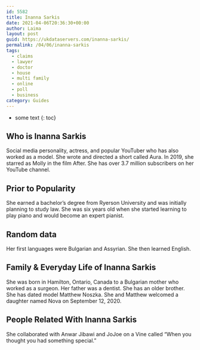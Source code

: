 ```yaml
---
id: 5582
title: Inanna Sarkis
date: 2021-04-06T20:36:30+00:00
author: Laima
layout: post
guid: https://ukdataservers.com/inanna-sarkis/
permalink: /04/06/inanna-sarkis
tags:
  - claims
  - lawyer
  - doctor
  - house
  - multi family
  - online
  - poll
  - business
category: Guides
---
```


* some text
{: toc}


## Who is Inanna Sarkis
                  
                  
                  
Social media personality, actress, and popular YouTuber who has also worked as a model. She wrote and directed a short called Aura. In 2019, she starred as Molly in the film After. She has over 3.7 million subscribers on her YouTube channel. 
                  
              
            
              
            
                
                
                
## Prior to Popularity
                  
                  
                  
She earned a bachelor&#8217;s degree from Ryerson University and was initially planning to study law. She was six years old when she started learning to play piano and would become an expert pianist. 
                  
              
            
              
            
                
                
                
## Random data
                  
                  
                  
Her first languages were Bulgarian and Assyrian. She then learned English. 
                  
              
            
              
            
                
                
                
## Family & Everyday Life of Inanna Sarkis
                  
                  
                  
She was born in Hamilton, Ontario, Canada to a Bulgarian mother who worked as a surgeon. Her father was a dentist. She has an older brother. She has dated model Matthew Noszka. She and Matthew welcomed a daughter named Nova on September 12, 2020.
                  
              
            
              
            
                
                
                
## People Related With Inanna Sarkis
                  
                  
                  
She collaborated with Anwar Jibawi and JoJoe on a Vine called &#8220;When you thought you had something special.&#8221; 
                  
              
            
              
            
                
              
            
              
              
            
            
              
            
          
          
          